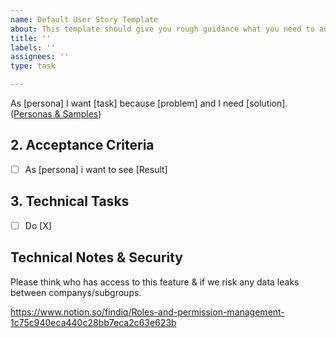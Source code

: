 ```yaml
---
name: Default User Story Template
about: This template should give you rough guidance what you need to add to a User Story
title: ''
labels: ''
assignees: ''
type: task

---
```


As [persona] I want [task] because [problem] and I need [solution].([Personas & Samples](https://www.notion.so/findiq/Epics-and-issue-template-14bf8373cb618048ba3cc75d5ca00628))

## 2. Acceptance Criteria
- [ ] As [persona] i want to see [Result] 

## 3. Technical Tasks 
- [ ] Do [X]

## Technical Notes & Security
Please think who has access to this feature & if we risk any data leaks between companys/subgroups.

https://www.notion.so/findiq/Roles-and-permission-management-1c75c940eca440c28bb7eca2c63e623b
